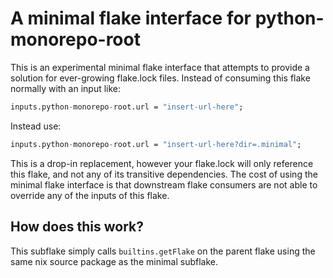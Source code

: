 # A minimal flake interface for python-monorepo-root

This is an experimental minimal flake interface that attempts to provide a solution for ever-growing flake.lock files. Instead of consuming this flake normally with an input like:

```nix
inputs.python-monorepo-root.url = "insert-url-here";
```

Instead use:

```nix
inputs.python-monorepo-root.url = "insert-url-here?dir=.minimal";
```

This is a drop-in replacement, however your flake.lock will only reference this flake,
and not any of its transitive dependencies. The cost of using the minimal flake interface
is that downstream flake consumers are not able to override any of the inputs of this flake.

## How does this work?

This subflake simply calls `builtins.getFlake` on the parent flake using the same nix source package
as the minimal subflake.
